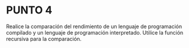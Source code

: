 # PUNTO 4
Realice la comparación del rendimiento de un lenguaje de programación compilado y un lenguaje de programación interpretado. Utilice la función recursiva para la 
comparación.
